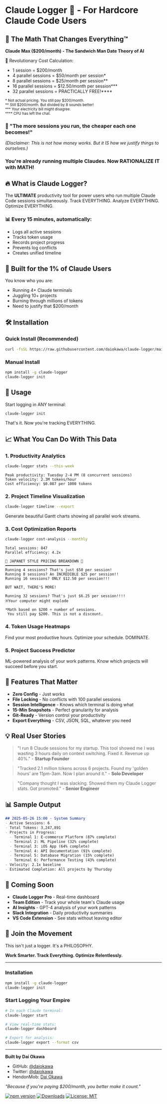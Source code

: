# Claude Logger 🚀 - For Hardcore Claude Code Users

## 💸 The Math That Changes Everything™

**Claude Max ($200/month) - The Sandwich Man Date Theory of AI**

🧮 Revolutionary Cost Calculation:
- 1 session = $200/month
- 4 parallel sessions = $50/month per session*
- 8 parallel sessions = $25/month per session**
- 16 parallel sessions = $12.50/month per session***
- 32 parallel sessions = PRACTICALLY FREE!****

<sub>* Not actual pricing. You still pay $200/month.</sub>  
<sub>** Still $200/month. But divided by 8 sounds better!</sub>  
<sub>*** Your electricity bill might disagree.</sub>  
<sub>**** CPU has left the chat.</sub>

### 🎯 "The more sessions you run, the cheaper each one becomes!" 
*(Disclaimer: This is not how money works. But it IS how we justify things to ourselves.)*

### You're already running multiple Claudes. Now RATIONALIZE IT with MATH!

## 🔥 What is Claude Logger?

The **ULTIMATE** productivity tool for power users who run multiple Claude Code sessions simultaneously. Track EVERYTHING. Analyze EVERYTHING. Optimize EVERYTHING.

### 📊 Every 15 minutes, automatically:
- Logs all active sessions
- Tracks token usage
- Records project progress  
- Prevents log conflicts
- Creates unified timeline

## 💪 Built for the 1% of Claude Users

You know who you are:
- Running 4+ Claude terminals
- Juggling 10+ projects
- Burning through millions of tokens
- Need to justify that $200/month

## 🛠️ Installation

### Quick Install (Recommended)

```bash
curl -fsSL https://raw.githubusercontent.com/daiokawa/claude-logger/main/install.sh | bash
```

### Manual Install

```bash
npm install -g claude-logger
claude-logger init
```

## 🚀 Usage

Start logging in ANY terminal:
```bash
claude-logger init
```

That's it. Now you're tracking EVERYTHING.

## 📈 What You Can Do With This Data

### 1. **Productivity Analytics**
```bash
claude-logger stats --this-week
```
```
Peak productivity: Tuesday 2-4 PM (8 concurrent sessions)
Token velocity: 2.3M tokens/hour
Cost efficiency: $0.087 per 1000 tokens
```

### 2. **Project Timeline Visualization**
```bash
claude-logger timeline --export
```
Generate beautiful Gantt charts showing all parallel work streams.

### 3. **Cost Optimization Reports**
```bash
claude-logger cost-analysis --monthly
```
```
Total sessions: 847
Parallel efficiency: 4.2x

🎤 JAPANET STYLE PRICING BREAKDOWN 🎤
━━━━━━━━━━━━━━━━━━━━━━━━━━━━━
Running 4 sessions? That's just $50 per session!
Running 8 sessions? An INCREDIBLE $25 per session!!
Running 16 sessions? ONLY $12.50 per session!!!

BUT WAIT, THERE'S MORE!

Running 32 sessions? That's just $6.25 per session!!!!
※Your computer might explode

*Math based on $200 ÷ number of sessions. 
 You still pay $200. This is not a discount.
```

### 4. **Token Usage Heatmaps**
Find your most productive hours. Optimize your schedule. DOMINATE.

### 5. **Project Success Predictor**
ML-powered analysis of your work patterns. Know which projects will succeed before you start.

## 🎯 Features That Matter

- **Zero Config** - Just works
- **File Locking** - No conflicts with 100 parallel sessions
- **Session Intelligence** - Knows which terminal is doing what
- **15-Min Snapshots** - Perfect granularity for analysis
- **Git-Ready** - Version control your productivity
- **Export Everything** - CSV, JSON, SQL, whatever you need

## 💡 Real User Stories

> "I run 8 Claude sessions for my startup. This tool showed me I was wasting 3 hours daily on context switching. Fixed it. Revenue up 40%." - **Startup Founder**

> "Tracked 2.1 million tokens across 6 projects. Found my 'golden hours' are 11pm-3am. Now I plan around it." - **Solo Developer**

> "Company thought I was slacking. Showed them my Claude Logger stats. Got promoted." - **Senior Engineer**

## 📊 Sample Output

```markdown
## 2025-05-26 15:00 - System Summary
- Active Sessions: 6
- Total Tokens: 3,247,891
- Projects in Progress: 
  - Terminal 1: E-commerce Platform (87% complete)
  - Terminal 2: ML Pipeline (32% complete)
  - Terminal 3: iOS App (64% complete)
  - Terminal 4: API Documentation (91% complete)
  - Terminal 5: Database Migration (15% complete)
  - Terminal 6: Performance Testing (43% complete)
- Velocity: 2.1x baseline
- Estimated Completion: All projects by Thursday
```

## 🔮 Coming Soon

- **Claude Logger Pro** - Real-time dashboard
- **Team Edition** - Track your whole team's Claude usage
- **AI Insights** - GPT-4 analysis of your work patterns
- **Slack Integration** - Daily productivity summaries
- **VS Code Extension** - See stats without leaving editor

## 🤝 Join the Movement

This isn't just a logger. It's a PHILOSOPHY.

**Work Smarter. Track Everything. Optimize Relentlessly.**

---

### Installation

```bash
npm install -g claude-logger
claude-logger init
```

### Start Logging Your Empire

```bash
# In each Claude terminal:
claude-logger start

# View real-time stats:
claude-logger dashboard

# Export for analysis:
claude-logger export --format csv
```

---

**Built by Dai Okawa**
- GitHub: [@daiokawa](https://github.com/daiokawa)
- Twitter: [@daiokawa](https://twitter.com/daiokawa)
- HendonMob: [Dai Okawa](https://pokerdb.thehendonmob.com/player.php?a=r&n=560516)

*"Because if you're paying $200/month, you better make it count."*

[![npm version](https://badge.fury.io/js/claude-logger.svg)](https://www.npmjs.com/package/claude-logger)
[![Downloads](https://img.shields.io/npm/dm/claude-logger.svg)](https://www.npmjs.com/package/claude-logger)
[![License: MIT](https://img.shields.io/badge/License-MIT-yellow.svg)](https://opensource.org/licenses/MIT)